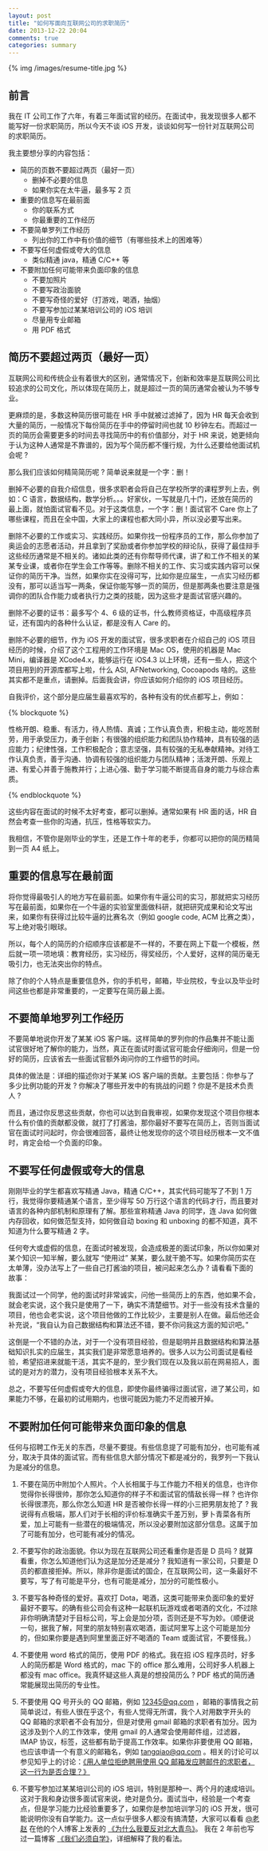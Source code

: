 ```yaml
---
layout: post
title: "如何写面向互联网公司的求职简历"
date: 2013-12-22 20:04
comments: true
categories: summary
---
```


{% img /images/resume-title.jpg %}


## 前言

我在 IT 公司工作了六年，有着三年面试官的经历。在面试中，我发现很多人都不能写好一份求职简历，所以今天不谈 iOS 开发，谈谈如何写一份针对互联网公司的求职简历。


我主要想分享的内容包括：

 * 简历的页数不要超过两页（最好一页）
   - 删掉不必要的信息
   - 如果你实在太牛逼，最多写 2 页
 * 重要的信息写在最前面
   - 你的联系方式
   - 你最重要的工作经历
 * 不要简单罗列工作经历
   - 列出你的工作中有价值的细节（有哪些技术上的困难等）
 * 不要写任何虚假或夸大的信息
   - 类似精通 java，精通 C/C++ 等
 * 不要附加任何可能带来负面印象的信息
    - 不要加照片
    - 不要写政治面貌
    - 不要写奇怪的爱好（打游戏，喝酒，抽烟）
    - 不要写参加过某某培训公司的 iOS 培训
    - 尽量用专业邮箱
    - 用 PDF 格式

<!-- more -->

## 简历不要超过两页（最好一页）

互联网公司和传统企业有着很大的区别，通常情况下，创新和效率是互联网公司比较追求的公司文化，所以体现在简历上，就是超过一页的简历通常会被认为不够专业。

更麻烦的是，多数这种简历很可能在 HR 手中就被过滤掉了，因为 HR 每天会收到大量的简历，一般情况下每份简历在手中的停留时间也就 10 秒钟左右。而超过一页的简历会需要更多的时间去寻找简历中的有价值部分，对于 HR 来说，她更倾向于认为这种人通常是不靠谱的，因为写个简历都不懂行规，为什么还要给他面试机会呢 ? 

那么我们应该如何精简简历呢 ? 简单说来就是一个字：删！

删掉不必要的自我介绍信息，很多求职者会将自己在学校所学的课程罗列上去，例如：C 语言，数据结构，数学分析。。。好家伙，一写就是几十门，还放在简历的最上面，就怕面试官看不见。对于这类信息，一个字：删！面试官不 Care 你上了哪些课程，而且在全中国，大家上的课程也都大同小异，所以没必要写出来。

删除不必要的工作或实习、实践经历。如果你找一份程序员的工作，那么你参加了奥运会的志愿者活动，并且拿到了奖励或者你参加学校的辩论队，获得了最佳辩手这些经历通常是不相关的。诸如此类的还有你帮导师代课，讲了和工作不相关的某某专业课，或者你在学生会工作等等。删除不相关的工作、实习或实践内容可以保证你的简历干净。当然，如果你实在没得可写，比如你是应届生，一点实习经历都没有，那可以适当写一两条，保证你能写够一页的简历，但是那两条也要注意是强调你的团队合作能力或者执行力之类的技能，因为这些才是面试官感兴趣的。

删除不必要的证书：最多写个 4、6 级的证书，什么教师资格证，中高级程序员证，还有国内的各种什么认证，都是没有人 Care 的。

删除不必要的细节，作为 iOS 开发的面试官，很多求职者在介绍自己的 iOS 项目经历的时候，介绍了这个工程用的工作环境是 Mac OS，使用的机器是 Mac Mini，编译器是 XCode4.x，能够运行在 iOS4.3 以上环境，还有一些人，把这个项目用到的开源库都写上啦，什么 ASI, AFNetworking, Cocoapods 啥的。这些其实都不是重点，请删掉。后面我会讲，你应该如何介绍你的 iOS 项目经历。

自我评价，这个部分是应届生最喜欢写的，各种有没有的优点都写上，例如：

{% blockquote %}

 性格开朗、稳重、有活力，待人热情、真诚；工作认真负责，积极主动，能吃苦耐劳，用于承受压力，勇于创新；有很强的组织能力和团队协作精神，具有较强的适应能力；纪律性强，工作积极配合；意志坚强，具有较强的无私奉献精神。对待工作认真负责，善于沟通、协调有较强的组织能力与团队精神；活泼开朗、乐观上进、有爱心并善于施教并行；上进心强、勤于学习能不断提高自身的能力与综合素质。 

{% endblockquote %}


这些内容在面试的时候不太好考查，都可以删掉。通常如果有 HR 面的话，HR 自然会考查一些你的沟通，抗压，性格等软实力。

我相信，不管你是刚毕业的学生，还是工作十年的老手，你都可以把你的简历精简到一页 A4 纸上。 

## 重要的信息写在最前面

将你觉得最吸引人的地方写在最前面。如果你有牛逼公司的实习，那就把实习经历写在最前面，如果你在一个牛逼的实验室里面做科研，就把研究成果和论文写出来，如果你有获得过比较牛逼的比赛名次（例如 google code, ACM 比赛之类），写上绝对吸引眼球。

所以，每个人的简历的介绍顺序应该都是不一样的，不要在网上下载一个模板，然后就一项一项地填：教育经历，实习经历，得奖经历，个人爱好，这样的简历毫无吸引力，也无法突出你的特点。

除了你的个人特点是重要信息外，你的手机号，邮箱，毕业院校，专业以及毕业时间这些也都是非常重要的，一定要写在简历最上面。

## 不要简单地罗列工作经历

不要简单地说你开发了某某 iOS 客户端。这样简单的罗列你的作品集并不能让面试官很好地了解你的能力，当然，真正在面试时面试官可能会仔细询问，但是一份好的简历，应该省去一些面试官额外询问你的工作细节的时间。

具体的做法是：详细的描述你对于某某 iOS 客户端的贡献。主要包括：你参与了多少比例功能的开发 ? 你解决了哪些开发中的有挑战的问题 ? 你是不是技术负责人 ? 

而且，通过你反思这些贡献，你也可以达到自我审视，如果你发现这个项目你根本什么有价值的贡献都没做，就打了打酱油，那你最好不要写在简历上，否则当面试官在面试时问起时，你会很难回答，最终让他发现你的这个项目经历根本一文不值时，肯定会给一个负面的印象。


## 不要写任何虚假或夸大的信息

刚刚毕业的学生都喜欢写精通 Java，精通 C/C++，其实代码可能写了不到 1 万行，我觉得你要精通某个语言，至少得写 50 万行这个语言的代码才行，而且要对语言的各种内部机制和原理有了解。那些宣称精通 Java 的同学，连 Java 如何做内存回收，如何做范型支持，如何做自动 boxing 和 unboxing 的都不知道，真不知道为什么要写精通 2 字。

任何夸大或虚假的信息，在面试时被发现，会造成极差的面试印象，所以你如果对某个知识一知半解，要么就写 “使用过” 某某，要么就干脆不写。如果你简历实在太单薄，没办法写上了一些自己打酱油的项目，被问起来怎么办 ? 请看看下面的故事：

我面试过一个同学，他的面试时非常诚实，问他一些简历上的东西，他如果不会，就会老实说，这个我只是使用了一下，确实不清楚细节。对于一些没有技术含量的项目，他也会老实说，这个项目他做的工作比较少，主要是别人在做。最后他还会补充说，“我自认为自己数据结构和算法还不错，要不你问我这方面的知识吧。” 

这倒是一个不错的办法，对于一个没有项目经验，但是聪明并且数据结构和算法基础知识扎实的应届生，其实我们是非常愿意培养的。很多人以为公司面试是看经验，希望招进来就能干活，其实不是的，至少我们现在以及我以前在网易招人，面试的是对方的潜力，没有项目经验根本关系不大。

总之，不要写任何虚假或夸大的信息，即使你最终骗得过面试官，进了某公司，如果能力不够，在最初的试用期内，也很可能因为能力不足而被开掉。




## 不要附加任何可能带来负面印象的信息

任何与招聘工作无关的东西，尽量不要提。有些信息提了可能有加分，也可能有减分，取决于具体的面试官。而有些信息大部分情况下都是减分的，我罗列一下我认为是减分的信息。


1. 不要在简历中附加个人照片。个人长相属于与工作能力不相关的信息，也许你觉得你长得很帅，那你怎么知道你的样子不和面试官的情敌长得一样 ? 也许你长得很漂亮，那么你怎么知道 HR 是否被你长得一样的小三把男朋友抢了 ? 我说得有点极端，那人们对于长相的评价标准确实千差万别，萝卜青菜各有所爱，加上可能有一些潜在的极端情况，所以没必要附加这部分信息。这属于加了可能有加分，也可能有减分的情况。

2. 不要写你的政治面貌。你以为现在互联网公司还看重你是否是 D 员吗 ? 就算看重，你怎么知道他们认为这是加分还是减分 ? 我知道有一家公司，只要是 D 员的都直接拒掉。所以，除非你是面试的国企，在互联网公司，这一条最好不要写，写了有可能是平分，也有可能是减分，加分的可能性极小。

3. 不要写各种奇怪的爱好。喜欢打 Dota，喝酒，这类可能带来负面印象的爱好最好不要写。的确有些公司会有这种一起联机玩游戏或者喝酒的文化，不过除非你明确清楚对于目标公司，写上会是加分项，否则还是不写为妙。（顺便说一句，据我了解，阿里的朋友特别喜欢喝酒，面试阿里写上这个可能是加分的，但如果你要是遇到阿里里面正好不喝酒的 Team 或面试官，不要怪我。）

4. 不要使用 word 格式的简历，使用 PDF 的格式。我在招 iOS 程序员时，好多人的简历都是 Word 格式的，mac 下的 office 那么难用，公司好多人机器上都没有 mac office。我真怀疑这些人真是的想投简历么 ? PDF 格式的简历通常能展现出简历的专业性。

5. 不要使用 QQ 号开头的 QQ 邮箱，例如 12345@qq.com ，邮箱的事情我之前简单说过，有些人很在乎这个，有些人觉得无所谓，我个人对用数字开头的 QQ 邮箱的求职者不会有加分，但是对使用 gmail 邮箱的求职者有加分。因为这涉及到个人的工作效率，使用 gmail 的人通常会使用邮件组，过滤器，IMAP 协议，标签，这些都有助于提高工作效率。如果你非要使用 QQ 邮箱，也应该申请一个有意义的邮箱名，例如 tangqiao@qq.com 。相关的讨论可以参见知乎上的讨论：[《用人单位拒绝聘用使用 QQ 邮箱发应聘邮件的求职者，这一行为是否合理？》](http://www.zhihu.com/question/21649995/answer/18879801)

6. 不要写参加过某某培训公司的 iOS 培训，特别是那种一、两个月的速成培训。这对于我和身边很多面试官来说，绝对是负分。面试当中，经验是一个考查点，但是学习能力比经验重要多了，如果你是参加培训学习的 iOS 开发，很可能说明你没有自学能力。这一点似乎很多人都没有搞清楚，大家可以看看 [@老赵](http://weibo.com/jeffz) 在他的个人博客上发表的 [《为什么我要反对北大青鸟》](http://blog.zhaojie.me/2010/04/why-i-say-no-to-aptech.html)。 我在 2 年前也写过一篇博客 [《我们必须自学》](/2012/01/20/we-must-self-learning/)，详细解释了我的看法。



